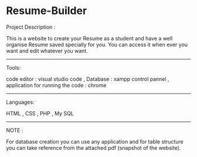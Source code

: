 # Resume-Builder

Project Description :

This is a website to create your Resume as a student and have a well organise Resume saved specially for you.
You can access it when ever you want and edit whatever you want.

************************************************************************************************************
Tools:

code editor : visual studio code ,
Database : xampp control pannel ,
application for running the code : chrome

************************************************************************************************************
Languages:

HTML ,
CSS ,
PHP ,
My SQL

************************************************************************************************************
NOTE :

For database creation you can use any application and for table structure you can take reference from the
attached pdf (snapshot of the website).
